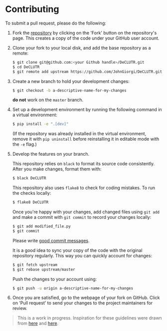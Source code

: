 # Contributing

To submit a pull request, please do the following:

1. Fork the [repository](https://github.com/JohnGiorgi/DeCLUTR) by clicking on the 'Fork' button on the repository's page. This creates a copy of the code under your GitHub user account.

2. Clone your fork to your local disk, and add the base repository as a remote:

   ```bash
   $ git clone git@github.com:<your Github handle>/DeCLUTR.git
   $ cd DeCLUTR
   $ git remote add upstream https://github.com/JohnGiorgi/DeCLUTR.git
   ```

3. Create a new branch to hold your development changes:

   ```bash
   $ git checkout -b a-descriptive-name-for-my-changes
   ```

   __do not__ work on the `master` branch.

4. Set up a development environment by running the following command in a virtual environment:

   ```bash
   $ pip install -e ".[dev]"
   ```

   (If the repository was already installed in the virtual environment, remove it with `pip uninstall` before reinstalling it in editable mode with the `-e` flag.)

5. Develop the features on your branch.

   This repository relies on `black` to format its source code
   consistently. After you make changes, format them with:

   ```bash
   $ black DeCLUTR
   ```

   This repository also uses `flake8` to check for coding mistakes. To run the checks locally:

   ```bash
   $ flake8 DeCLUTR
   ```

   Once you're happy with your changes, add changed files using `git add` and
   make a commit with `git commit` to record your changes locally:

   ```bash
   $ git add modified_file.py
   $ git commit
   ```

   Please write [good commit messages](https://chris.beams.io/posts/git-commit/).

   It is a good idea to sync your copy of the code with the original
   repository regularly. This way you can quickly account for changes:

   ```bash
   $ git fetch upstream
   $ git rebase upstream/master
   ```

   Push the changes to your account using:

   ```bash
   $ git push -u origin a-descriptive-name-for-my-changes
   ```

6. Once you are satisfied, go to the webpage of your fork on GitHub.
   Click on 'Pull request' to send your changes to the project maintainers for review.

> This is a work in progress. Inspiration for these guidelines were drawn from [here](https://github.com/huggingface/transformers/blob/master/CONTRIBUTING.md) and [here](https://github.com/nayafia/contributing-template).